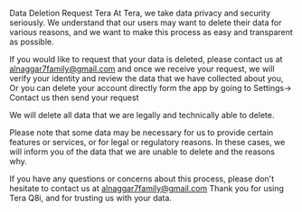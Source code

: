 Data Deletion Request Tera At Tera, we take data privacy and security
seriously. We understand that our users may want to delete their data
for various reasons, and we want to make this process as easy and
transparent as possible.

If you would like to request that your data is deleted, please contact
us at alnaggar7family@gmail.com and once we receive your request, we
will verify your identity and review the data that we have collected
about you, Or you can delete your account directly form the app by going
to Settings-\> Contact us then send your request

We will delete all data that we are legally and technically able to
delete.

Please note that some data may be necessary for us to provide certain
features or services, or for legal or regulatory reasons. In these
cases, we will inform you of the data that we are unable to delete and
the reasons why.

If you have any questions or concerns about this process, please don\'t
hesitate to contact us at alnaggar7family@gmail.com Thank you for using
Tera Q8i, and for trusting us with your data.
